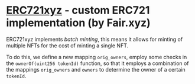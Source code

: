 # [ERC721xyz](/contracts/ERC721xyz.sol) - custom ERC721 implementation (by Fair.xyz)

ERC721xyz implements *batch minting*, this means it allows for minting of multiple NFTs for the cost of minting
a single NFT.

To do this, we define a new mapping `orig_owners`, employ some checks in the `ownerOf(uint256 tokenId)` function, so that it employs a combination of the mappings `orig_owners` and `owners` to determine the owner of a certain `tokenId`.
